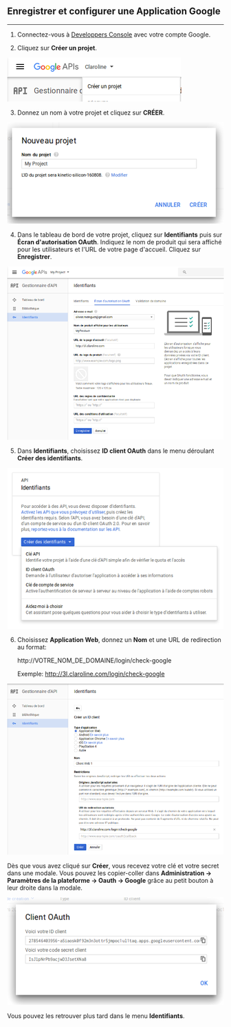 ## Enregistrer et configurer une Application Google
---


1. Connectez-vous à [Developpers Console](https://console.developers.google.com) avec votre compte Google.

2. Cliquez sur **Créer un projet**.

![](images/google-create-project.png)

3. Donnez un nom à votre projet et cliquez sur **CRÉER**.

![](/fr/admin/oauth/images/google-new-project.png)

4. Dans le tableau de bord de votre projet, cliquez sur **Identifiants** puis sur **Écran d'autorisation OAuth**. Indiquez le nom de produit qui sera affiché pour les utilisateurs et l'URL de votre page d'accueil. Cliquez sur **Enregistrer**.

![](images/google-oauth-screen.png)

5. Dans **Identifiants**, choisissez **ID client OAuth** dans le menu déroulant **Créer des identifiants**.

![](images/google-create-id-client.png)

6. Choisissez **Application Web**, donnez un **Nom** et une URL de redirection au format:

    http://VOTRE_NOM_DE_DOMAINE/login/check-google

    Exemple: http://3l.claroline.com/login/check-google

![](images/google-identifiers.png)

Dès que vous avez cliqué sur **Créer**, vous recevez votre clé et votre secret dans une modale. Vous pouvez les copier-coller dans **Administration -> Paramètres de la plateforme -> Oauth -> Google** grâce au petit bouton à leur droite dans la modale.

![](images/google-your-id-and-secret.png)

Vous pouvez les retrouver plus tard dans le menu **Identifiants**.